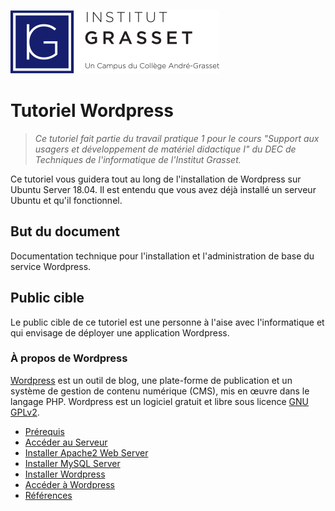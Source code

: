

![Logo Grasset](/img/logo-grasset.png)

# Tutoriel Wordpress

> *Ce tutoriel fait partie du travail pratique 1 pour le cours "Support aux usagers et développement de matériel didactique I" du DEC de Techniques de l'informatique de  l'Institut Grasset.*

Ce tutoriel vous guidera tout au long de l'installation de Wordpress sur Ubuntu Server 18.04. Il est entendu que vous avez déjà installé un serveur Ubuntu et qu'il fonctionnel.

## But du document

Documentation technique pour l'installation et l'administration de base du service Wordpress.

## Public cible

Le public cible de ce tutoriel est une personne à l'aise avec l'informatique et qui envisage de déployer une application Wordpress.

### À propos de Wordpress

[Wordpress](https://wordpress.com/) est un outil de blog, une plate-forme de publication et un système de gestion de contenu numérique (CMS), mis en œuvre dans le langage PHP. Wordpress est un logiciel gratuit et libre sous licence [GNU GPLv2](https://www.gnu.org/licenses/old-licenses/gpl-2.0.html#SEC1).

* [Prérequis](docs/01-prerequis.md)
* [Accéder au Serveur](docs/02-acceder-serveur.md)
* [Installer Apache2 Web Server](docs/03-installer-apache2.md)
* [Installer MySQL Server](docs/04-installer-mysql.md)
* [Installer Wordpress](docs/05-installer-wordpress.md)
* [Accéder à Wordpress](docs/06-acceder-wordpress.md)
* [Références](docs/07-references.md)
